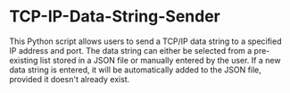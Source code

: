 # TCP-IP-Data-String-Sender
This Python script allows users to send a TCP/IP data string to a specified IP address and port. The data string can either be selected from a pre-existing list stored in a JSON file or manually entered by the user. If a new data string is entered, it will be automatically added to the JSON file, provided it doesn't already exist.
